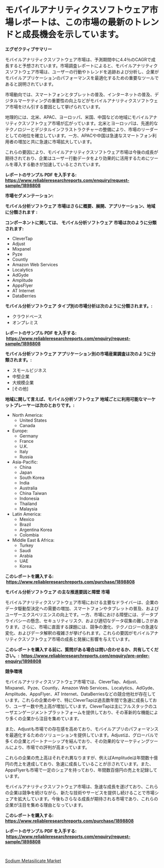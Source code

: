 <p><h1>モバイルアナリティクスソフトウェア市場レポートは、この市場の最新のトレンドと成長機会を示しています。</h1></p><p><strong>エグゼクティブサマリー</strong></p>
<p><p>モバイルアナリティクスソフトウェア市場は、予測期間中に4.4％のCAGRで成長すると予想されています。市場調査レポートによると、モバイルアナリティクスソフトウェア市場は、ユーザーの行動やトレンドを追跡および分析し、企業がモバイルアプリケーションのパフォーマンスを最適化するための重要なツールであると説明されています。</p><p>市場動向では、スマートフォンとタブレットの普及、インターネットの普及、デジタルマーケティングの重要性の向上などがモバイルアナリティクスソフトウェア市場をけん引する要因として挙げられています。</p><p>地理的には、北米、APAC、ヨーロッパ、米国、中国などの地域にモバイルアナリティクスソフトウェア市場が広がっています。北米とヨーロッパは、先進的なテクノロジーとデジタルインフラストラクチャーの整備により、市場のリーダーとしての地位を確立しています。一方、APACや中国は急速なスマートフォン利用者の増加と共に急速に市場拡大しています。</p><p>これらの要因により、モバイルアナリティクスソフトウェア市場は今後の成長が期待されており、企業はユーザー行動データをより効果的に活用するためにツールを導入する動きが加速しているとされています。</p></p>
<p><strong>レポートのサンプル PDF を入手する: <a href="https://www.reliableresearchreports.com/enquiry/request-sample/1898808">https://www.reliableresearchreports.com/enquiry/request-sample/1898808</a></strong></p>
<p><strong>市場セグメンテーション:</strong></p>
<p><strong> モバイル分析ソフトウェア 市場はさらに概要、展開、アプリケーション、地域に分類されます :</strong></p>
<p><strong>コンポーネントに関しては、 モバイル分析ソフトウェア 市場は次のように分類されます: &nbsp;</strong></p>
<p><ul><li>CleverTap</li><li>Adjust</li><li>Mixpanel</li><li>Pyze</li><li>Countly</li><li>Amazon Web Services</li><li>Localytics</li><li>AdGyde</li><li>Amplitude</li><li>AppsFlyer</li><li>AT Internet</li><li>DataBerries</li></ul></p>
<p><strong> モバイル分析ソフトウェア タイプ別の市場分析は次のように分類されます。:</strong></p>
<p><ul><li>クラウドベース</li><li>オンプレミス</li></ul></p>
<p><strong>レポートのサンプル PDF を入手する: &nbsp;<a href="https://www.reliableresearchreports.com/enquiry/request-sample/1898808">https://www.reliableresearchreports.com/enquiry/request-sample/1898808</a></strong></p>
<p><strong> モバイル分析ソフトウェア アプリケーション別の市場産業調査は次のように分類されます。:</strong></p>
<p><ul><li>スモールビジネス</li><li>中堅企業</li><li>大規模企業</li><li>[その他]</li></ul></p>
<p><strong>地域に関して言えば、モバイル分析ソフトウェア 地域ごとに利用可能なマーケットプレーヤーは次のとおりです。:</strong></p>
<p><ul>
    <li>
        North America:
        <ul>
            <li>United States</li>
            <li>Canada</li>
        </ul>
    </li>
    <li>
        Europe:
        <ul>
            <li>Germany</li>
            <li>France</li>
            <li>U.K.</li>
            <li>Italy</li>
            <li>Russia</li>
        </ul>
    </li>
    <li>
        Asia-Pacific:
        <ul>
            <li>China</li>
            <li>Japan</li>
            <li>South Korea</li>
            <li>India</li>
            <li>Australia</li>
            <li>China Taiwan</li>
            <li>Indonesia</li>
            <li>Thailand</li>
            <li>Malaysia</li>
        </ul>
    </li>
    <li>
        Latin America:
        <ul>
            <li>Mexico</li>
            <li>Brazil</li>
            <li>Argentina Korea</li>
            <li>Colombia</li>
        </ul>
    </li>
    <li>
        Middle East & Africa:
        <ul>
            <li>Turkey</li>
            <li>Saudi</li>
            <li>Arabia</li>
            <li>UAE</li>
            <li>Korea</li>
        </ul>
    </li>
    </ul></p>
<p><strong>このレポートを購入する: &nbsp;<a href="https://www.reliableresearchreports.com/purchase/1898808">https://www.reliableresearchreports.com/purchase/1898808</a></strong></p>
<p><strong>モバイル分析ソフトウェア の主な推進要因と障壁 市場</strong></p>
<p><p>モバイルアナリティクスソフトウェア市場における主要なドライバーは、企業のデータ駆動型決定への需要の増加、スマートフォンやタブレットの普及、およびユーザーエクスペリエンスの向上です。一方、市場における障壁には、データプライバシーの懸念、セキュリティリスク、および適切なデータ収集の難しさがあります。さらに、市場に直面する課題には、競争の激化、テクノロジーの急速な変化、およびデータ解釈の複雑さが挙げられます。これらの要因がモバイルアナリティクスソフトウェア市場の成長と発展に影響を与えています。</p></p>
<p><strong>このレポートを購入する前に、質問がある場合は問い合わせるか、共有してください。:&nbsp; <a href="https://www.reliableresearchreports.com/enquiry/pre-order-enquiry/1898808">https://www.reliableresearchreports.com/enquiry/pre-order-enquiry/1898808</a></strong></p>
<p><strong>競争環境</strong></p>
<p><p>モバイルアナリティクスソフトウェア市場では、CleverTap、Adjust、Mixpanel、Pyze、Countly、Amazon Web Services、Localytics、AdGyde、Amplitude、AppsFlyer、AT Internet、DataBerriesなどの競合他社が存在しています。これらの企業の中で、特にCleverTapは過去数年間で急速に成長しており、ユーザー数や売上高が増加しています。CleverTapは主にフルスタックのユーザエンゲージメントプラットフォームを提供しており、その革新的な機能により多くの企業から注目を集めています。</p><p>また、Adjustも市場での存在感を高めており、モバイルアプリのパフォーマンスを最適化するためのソリューションを提供しています。Adjustは、グローバルで多くの企業とパートナーシップを結んでおり、その効果的なマーケティングツールにより、市場での評判が高まっています。</p><p>これらの企業の売上高はそれぞれ異なりますが、例えばAmplitudeは年間数十億円の売上を達成しており、急速に成長していることが示されています。また、AppsFlyerも市場で一定のシェアを持っており、年間数百億円の売上を記録しています。</p><p>モバイルアナリティクスソフトウェア市場は、急速な成長を遂げており、これらの企業は競争を続けながら、新たな技術やサービスを提供し続けることで市場シェアを拡大しています。今後もさらなる成長が期待される市場であり、これらの企業が注目を集める理由となっています。</p></p>
<p><strong>このレポートを購入する: &nbsp; <a href="https://www.reliableresearchreports.com/purchase/1898808">https://www.reliableresearchreports.com/purchase/1898808</a></strong></p>
<p><strong>レポートのサンプル PDF を入手する: &nbsp;<a href="https://www.reliableresearchreports.com/enquiry/request-sample/1898808">https://www.reliableresearchreports.com/enquiry/request-sample/1898808</a></strong><strong></strong></p>
<p>&nbsp;</p>
<p><p><a href="https://fuschia-pecorino-a6d.notion.site/Sodium-Metasilicate-Market-Size-Growing-and-Forecasted-for-period-from-2024-2031-and-provides-comp-645528a16762426f9d3eb0d7b45fb6fd">Sodium Metasilicate Market</a></p></p>